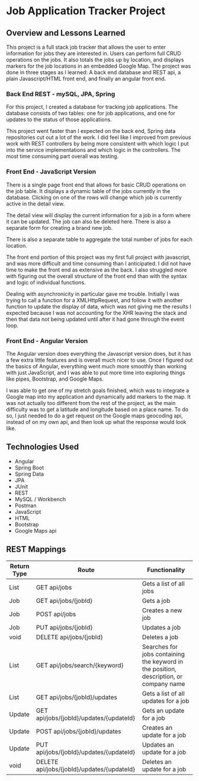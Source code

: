 # Job Application Tracker Project

## Overview and Lessons Learned
This project is a full stack job tracker that allows the user to enter information for jobs they are interested in. Users can perform full CRUD operations on the jobs. It also totals the jobs up by location, and displays markers for the job locations in an embedded Google Map. The project was done in three stages as I learned: A back end database and REST api, a plain Javascript/HTML front end, and finally an angular front end.


### Back End REST - mySQL, JPA, Spring
For this project, I created a database for tracking job applications. The database consists of two tables: one for job applications, and one for updates to the status of those applications.

This project went faster than I expected on the back end, Spring data repositories cut out a lot of the work. I did feel like I improved from previous work with REST controllers by being more consistent with which logic I put into the service implementations and which logic in the controllers. The most time consuming part overall was testing.

### Front End - JavaScript Version
There is a single page front end that allows for basic CRUD operations on the job table. It displays a dynamic table of the jobs currently in the database. Clicking on one of the rows will change which job is currently active in the detail view.

The detail view will display the current information for a job in a form where it can be updated. The job can also be deleted here. There is also a separate form for creating a brand new job.

There is also a separate table to aggregate the total number of jobs for each location.

The front end portion of this project was my first full project with javascript, and was more difficult and time consuming than I anticipated. I did not have time to make the front end as extensive as the back. I also struggled more with figuring out the overall structure of the front end than with the syntax and logic of individual functions.

Dealing with asynchronicity in particular gave me trouble. Initially I was trying to call a function for a XMLHttpRequest, and follow it with another function to update the display of data, which was not giving me the results I expected because I was not accounting for the XHR leaving the stack and then that data not being updated until after it had gone through the event loop.

### Front End - Angular Version
The Angular version does everything the Javascript version does, but it has a few extra little features and is overall much nicer to use. Once I figured out the basics of Angular, everything went much more smoothly than working with just JavaScript, and I was able to put more time into exploring things like pipes, Bootstrap, and Google Maps.

I was able to get one of my stretch goals finished, which was to integrate a Google map into my application and dynamically add markers to the map. It was not actually too different from the rest of the project, as the main difficulty was to get a latitude and longitude based on a place name. To do so, I just needed to do a get request on the Google maps geocoding api, instead of on my own api, and then look up what the response would look like.

## Technologies Used
- Angular
- Spring Boot
- Spring Data
- JPA
- JUnit
- REST
- MySQL / Workbench
- Postman
- JavaScript
- HTML
- Bootstrap
- Google Maps api

## REST Mappings
| Return Type  | Route                                      | Functionality                                                                          |
|--------------|--------------------------------------------|----------------------------------------------------------------------------------------|
| List<Job>    | GET api/jobs                               | Gets a list of all jobs                                                                |
| Job          | GET api/jobs/{jobId}                       | Gets a job                                                                             |
| Job          | POST api/jobs                              | Creates a new job                                                                      |
| Job          | PUT api/jobs/{jobId}                       | Updates a job                                                                          |
| void         | DELETE api/jobs/{jobId}                    | Deletes a job                                                                          |
| List<Job>    | GET api/jobs/search/{keyword}              | Searches for jobs containing the keyword in the position, description, or company name |
| List<Update> | GET api/jobs/{jobId}/updates               | Gets a list of all updates for a job                                                   |
| Update       | GET api/jobs/{jobId}/updates/{updateId}    | Gets an update for a job                                                               |
| Update       | POST api/jobs/{jobId}/updates              | Creates an update for a job                                                            |
| Update       | PUT api/jobs/{jobId}/updates/{updateId}    | Updates an update for a job                                                            |
| void         | DELETE api/jobs/{jobId}/updates/{updateId} | Deletes an update for a job                                                            |
